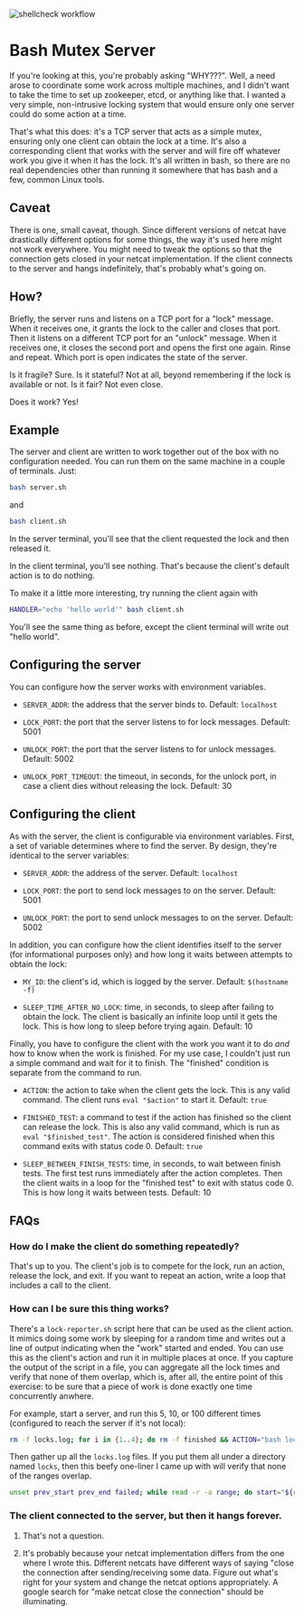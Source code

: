 ![shellcheck workflow](https://github.com/zzantozz/bash-mutex-server/actions/workflows/shellcheck.yml/badge.svg)

# Bash Mutex Server

If you're looking at this, you're probably asking "WHY???". Well, a need arose to coordinate some work across multiple
machines, and I didn't want to take the time to set up zookeeper, etcd, or anything like that. I wanted a very simple,
non-intrusive locking system that would ensure only one server could do some action at a time.

That's what this does: it's a TCP server that acts as a simple mutex, ensuring only one client can obtain the lock at a
time. It's also a corresponding client that works with the server and will fire off whatever work you give it when it
has the lock. It's all written in bash, so there are no real dependencies other than running it somewhere that has bash
and a few, common Linux tools.

## Caveat

There is one, small caveat, though. Since different versions of netcat have drastically different options for some
things, the way it's used here might not work everywhere. You might need to tweak the options so that the connection
gets closed in your netcat implementation. If the client connects to the server and hangs indefinitely, that's probably
what's going on.

## How?

Briefly, the server runs and listens on a TCP port for a "lock" message. When it receives one, it grants the lock to the
caller and closes that port. Then it listens on a different TCP port for an "unlock" message. When it receives one, it
closes the second port and opens the first one again. Rinse and repeat. Which port is open indicates the state of the
server.

Is it fragile? Sure. Is it stateful? Not at all, beyond remembering if the lock is available or not. Is it fair? Not
even close.

Does it work? Yes!

## Example

The server and client are written to work together out of the box with no configuration needed. You can run them on the
same machine in a couple of terminals. Just:

```bash
bash server.sh
```

and

```bash
bash client.sh
```

In the server terminal, you'll see that the client requested the lock and then released it.

In the client terminal, you'll see nothing. That's because the client's default action is to do nothing.

To make it a little more interesting, try running the client again with

```bash
HANDLER="echo 'hello world'" bash client.sh
```

You'll see the same thing as before, except the client terminal will write out "hello world".

## Configuring the server

You can configure how the server works with environment variables.

- `SERVER_ADDR`: the address that the server binds to. Default: `localhost`

- `LOCK_PORT`: the port that the server listens to for lock messages. Default: 5001

- `UNLOCK_PORT`: the port that the server listens to for unlock messages. Default: 5002

- `UNLOCK_PORT_TIMEOUT`: the timeout, in seconds, for the unlock port, in case a client dies without releasing the lock.
  Default: 30

## Configuring the client

As with the server, the client is configurable via environment variables. First, a set of variable determines where to
find the server. By design, they're identical to the server variables:

- `SERVER_ADDR`: the address of the server. Default: `localhost`

- `LOCK_PORT`: the port to send lock messages to on the server. Default: 5001

- `UNLOCK_PORT`: the port to send unlock messages to on the server. Default: 5002

In addition, you can configure how the client identifies itself to the server (for informational purposes only) and how
long it waits between attempts to obtain the lock:

- `MY_ID`: the client's id, which is logged by the server. Default: `$(hostname -f)`

- `SLEEP_TIME_AFTER_NO_LOCK`: time, in seconds, to sleep after failing to obtain the lock. The client is basically an
  infinite loop until it gets the lock. This is how long to sleep before trying again. Default: 10

Finally, you have to configure the client with the work you want it to do *and* how to know when the work is finished.
For my use case, I couldn't just run a simple command and wait for it to finish. The "finished" condition is separate
from the command to run.

- `ACTION`: the action to take when the client gets the lock. This is any valid command. The client
  runs `eval "$action"` to start it. Default: `true`

- `FINISHED_TEST`: a command to test if the action has finished so the client can release the lock. This is also any
  valid command, which is run as `eval "$finished_test"`. The action is considered finished when this command exits with
  status code 0. Default: `true`

- `SLEEP_BETWEEN_FINISH_TESTS`: time, in seconds, to wait between finish tests. The first test runs immediately after
  the action completes. Then the client waits in a loop for the "finished test" to exit with status code 0. This is how
  long it waits between tests. Default: 10

## FAQs

### How do I make the client do something repeatedly?

That's up to you. The client's job is to compete for the lock, run an action, release the lock, and exit. If you want to
repeat an action, write a loop that includes a call to the client.

### How can I be sure this thing works?

There's a `lock-reporter.sh` script here that can be used as the client action. It mimics doing some work by sleeping
for a random time and writes out a line of output indicating when the "work" started and ended. You can use this as the
client's action and run it in multiple places at once. If you capture the output of the script in a file, you can
aggregate all the lock times and verify that none of them overlap, which is, after all, the entire point of this
exercise: to be sure that a piece of work is done exactly one time concurrently anwhere.

For example, start a server, and run this 5, 10, or 100 different times (configured to reach the server if it's not
local):

```bash
rm -f locks.log; for i in {1..4}; do rm -f finished && ACTION="bash lock-reporter.sh >> locks.log; touch finished" FINISHED_TEST="[ -e finished ]" bash client.sh; sleep 60; done
```

Then gather up all the `locks.log` files. If you put them all under a directory named `locks`, then this beefy one-liner
I came up with will verify that none of the ranges overlap.

```bash
unset prev_start prev_end failed; while read -r -a range; do start="${range[0]}"; end="${range[1]}"; echo -n "$start - $end "; if [ -z "$prev_start" ]; then echo "First line!"; prev_start="$start"; prev_end="$end"; else echo -n "is $prev_end < $start? "; if [ "$prev_end" -lt "$start" ]; then echo yep; else echo nope; failed=true; fi; fi; prev_start="$start"; prev_end="$end"; done < <(cat locks/* | sort -k 6 | awk '{print $6 " " $8}'); [ -z "$failed" ] || echo "There was an overlap!"
```

### The client connected to the server, but then it hangs forever.

1. That's not a question.

2. It's probably because your netcat implementation differs from the one where I wrote this. Different netcats have
   different ways of saying "close the connection after sending/receiving some data. Figure out what's right for your
   system and change the netcat options appropriately. A google search for "make netcat close the connection" should be
   illuminating.
